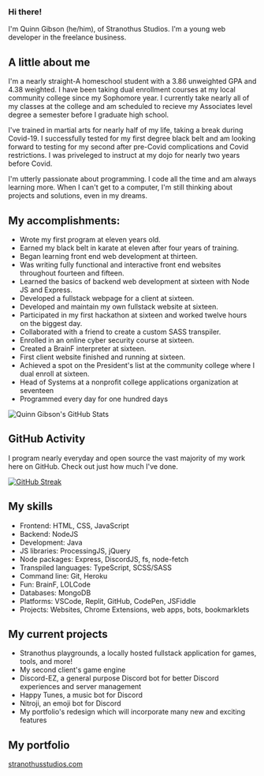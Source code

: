 ### Hi there!

I'm Quinn Gibson (he/him), of Stranothus Studios. I'm a young web developer in the freelance business.

## A little about me

I'm a nearly straight-A homeschool student with a 3.86 unweighted GPA and 4.38 weighted. I have been taking dual enrollment courses at my local community college since my Sophomore year. I currently take nearly all of my classes at the college and am scheduled to recieve my Associates level degree a semester before I graduate high school. 

I've trained in martial arts for nearly half of my life, taking a break during Covid-19. I successfully tested for my first degree black belt and am looking forward to testing for my second after pre-Covid complications and Covid restrictions. I was priveleged to instruct at my dojo for nearly two years before Covid.

I'm utterly passionate about programming. I code all the time and am always learning more. When I can't get to a computer, I'm still thinking about projects and solutions, even in my dreams.

## My accomplishments:

- Wrote my first program at eleven years old.
- Earned my black belt in karate at eleven after four years of training.
- Began learning front end web development at thirteen. 
- Was writing fully functional and interactive front end websites throughout fourteen and fifteen.
- Learned the basics of backend web development at sixteen with Node JS and Express.
- Developed a fullstack webpage for a client at sixteen.
- Developed and maintain my own fullstack website at sixteen.
- Participated in my first hackathon at sixteen and worked twelve hours on the biggest day.
- Collaborated with a friend to create a custom SASS transpiler.
- Enrolled in an online cyber security course at sixteen.
- Created a BrainF interpreter at sixteen.
- First client website finished and running at sixteen.
- Achieved a spot on the President's list at the community college where I dual enroll at sixteen. 
- Head of Systems at a nonprofit college applications organization at seventeen
- Programmed every day for one hundred days

![Quinn Gibson's GitHub Stats](https://github-readme-stats.vercel.app/api?username=stranothus&show_icons=true&theme=github_dark)

## GitHub Activity

I program nearly everyday and open source the vast majority of my work here on GitHub. Check out just how much I've done. 

[![GitHub Streak](http://github-readme-streak-stats.herokuapp.com?user=stranothus&theme=onedark_duo&date_format=M%20j%5B%2C%20Y%5D&background=0D1117&border=FFFFFF&stroke=FFFFFF&ring=4B8CD9&fire=174C9F&currStreakNum=4B8CD9&sideNums=4B8CD9&currStreakLabel=FFFFFF&sideLabels=FFFFFF&dates=FFFFFF)](https://git.io/streak-stats)

## My skills

- Frontend: HTML, CSS, JavaScript
- Backend: NodeJS
- Development: Java
- JS libraries: ProcessingJS, jQuery
- Node packages: Express, DiscordJS, fs, node-fetch
- Transpiled languages: TypeScript, SCSS/SASS
- Command line: Git, Heroku
- Fun: BrainF, LOLCode
- Databases: MongoDB
- Platforms: VSCode, Replit, GitHub, CodePen, JSFiddle
- Projects: Websites, Chrome Extensions, web apps, bots, bookmarklets

## My current projects

- Stranothus playgrounds, a locally hosted fullstack application for games, tools, and more!
- My second client's game engine
- Discord-EZ, a general purpose Discord bot for better Discord experiences and server management
- Happy Tunes, a music bot for Discord
- Nitroji, an emoji bot for Discord
- My portfolio's redesign which will incorporate many new and exciting features

## My portfolio

[stranothusstudios.com](http://stranothusstudios.com/page/home)
